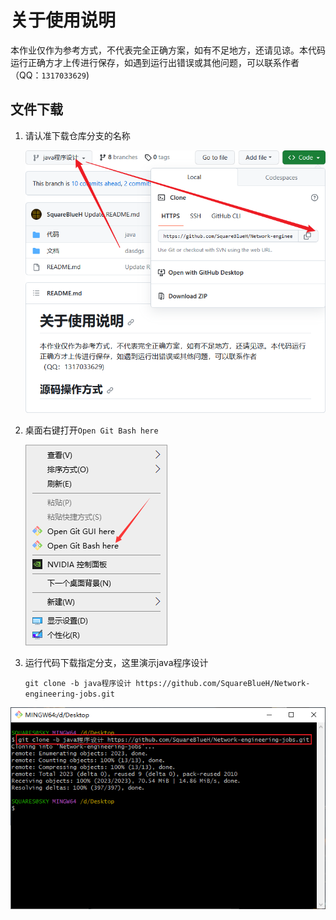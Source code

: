# 关于使用说明
本作业仅作为参考方式，不代表完全正确方案，如有不足地方，还请见谅。本代码运行正确方才上传进行保存，如遇到运行出错误或其他问题，可以联系作者（QQ：`1317033629`)

## 文件下载

1. 请认准下载仓库分支的名称

   ![image-20230921170541216](README.assets/image-20230921170541216.png)

2. 桌面右键打开`Open Git Bash here`

   ![image-20230921170658034](README.assets/image-20230921170658034.png)

3. 运行代码下载指定分支，这里演示java程序设计

   `git clone -b java程序设计 https://github.com/SquareBlueH/Network-engineering-jobs.git`

![image-20230921212945708](README.assets/image-20230921212945708.png)
